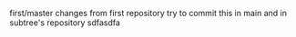 first/master
changes from first repository
try to commit this in main and in subtree's repository
sdfasdfa
